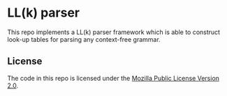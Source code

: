 # LL(k) parser

This repo implements a LL(k) parser framework which is able to construct
look-up tables for parsing any context-free grammar.

## License

The code in this repo is licensed under the [Mozilla Public License Version 2.0](LICENSE.txt).
